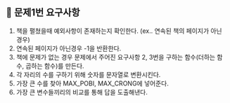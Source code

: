 ## 🐣 문제1번 요구사항

1. 책을 펼쳤을때 예외사항이 존재하는지 확인한다. (ex.. 연속된 책의 페이지가 아닌경우)
2. 연속된 페이지가 아닌경우 -1을 반환한다.
3. 책에 문제가 없는 경우 문제에서 주어진 요구사항 2, 3번을 구하는 함수(더하는 함수, 곱하는 함수)를 만든다.
4. 각 자리의 수를 구하기 위해 숫자를 문자열로 변환시킨다.
5. 가장 큰 수를 찾아 MAX_POBI, MAX_CRONG에 넣어준다.
6. 가장 큰 변수들끼리의 비교를 통해 답을 도출해낸다.
